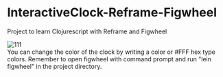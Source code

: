 # InteractiveClock-Reframe-Figwheel
Project to learn Clojurescript with Reframe and Figwheel

![111](file:///C:/Users/Mohammed%20Elfarri/Desktop/Godot%20Repo/Apple%20in%20Clouds/app%20icons%20and%20previews/gameplayOne.png)<br>
You can change the color of the clock by writing a color or #FFF hex type colors. Remember to open figwheel with command prompt and run
"lein figwheel" in the project directory.
